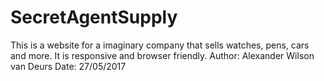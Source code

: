 # SecretAgentSupply
This is a website for a imaginary company that sells watches, pens, cars and more. 
It is responsive and browser friendly. 
Author: Alexander Wilson van Deurs
Date: 27/05/2017
